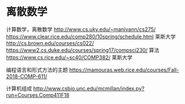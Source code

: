 # 离散数学






计算数学，离散数学
http://www.cs.uky.edu/~manivann/cs275/
https://www.clear.rice.edu/comp280/10spring/schedule.html 莱斯大学
http://cs.brown.edu/courses/cs022/
https://www2.cs.duke.edu/courses/spring17/compsci230/
算法
https://www.cs.rice.edu/~sc40/COMP382/ 莱斯大学

编程语言和形式方法的主题
https://mamouras.web.rice.edu/courses/Fall-2018-COMP-611/

计算机组成
http://www.csbio.unc.edu/mcmillan/index.py?run=Courses.Comp411F18